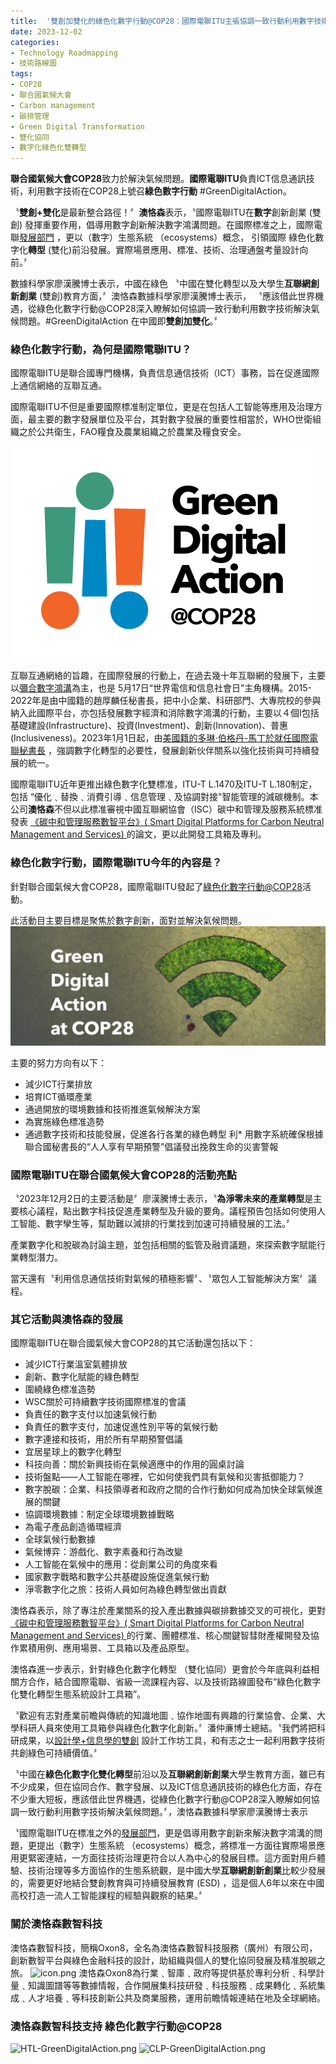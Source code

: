 ```yaml
---
title:  '雙創加雙化的綠色化數字行動@COP28：國際電聯ITU主張協調一致行動利用數字技術解決氣候問題'
date: 2023-12-02
categories:
- Technology Roadmapping
- 技術路線圖
tags:
- COP28
- 聯合國氣候大會
- Carbon management
- 碳排管理
- Green Digital Transformation
- 雙化協同
- 數字化綠色化雙轉型
---
```


**聯合國氣候大會COP28**致力於解決氣候問題。**國際電聯ITU**負責ICT信息通訊技術，利用數字技術在COP28上號召**綠色數字行動** #GreenDigitalAction。

〝**雙創+雙化**是最新整合路徑！〞**澳恪森**表示，〝國際電聯ITU在**數字**創新創業 (雙創) 發揮重要作用，倡導用數字創新解決數字鴻溝問題。在國際標准之上，國際電聯[發展部門](https://www.itu.int/en/ITU-D/Pages/default.aspx)
，更以（數字）生態系統 （ecosystems）概念，
引領國際
<span class="highlight-container highlight-green"><span class="highlight">綠色化</span></span><span class="highlight-container highlight-yellow"><span class="highlight">數字化</span></span>**轉型** 
(雙化)前沿發展。實際場景應用、標准、技術、治理通盤考量設計向前。〞

數據科學家廖漢騰博士表示，中國在綠色
〝中國在雙化轉型以及大學生**互聯網創新創業** (雙創)教育方面，〞澳恪森數據科學家廖漢騰博士表示，
〝應該借此世界機遇，從綠色化數字行動@COP28深入瞭解如何協調一致行動利用數字技術解決氣候問題。#GreenDigitalAction 在中國即**雙創加雙化**。〞

<!--more-->

### 綠色化數字行動，為何是國際電聯ITU？

國際電聯ITU是聯合國專門機構，負責信息通信技術（ICT）事務，旨在促進國際上通信網絡的互聯互通。

國際電聯ITU不但是重要國際標准制定單位，更是在包括人工智能等應用及治理方面，最主要的數字發展單位及平台，其對數字發展的重要性相當於，WHO世衛組織之於公共衛生，FAO糧食及農業組織之於農業及糧食安全。

![Green_digital_logo_Horizontal_-_Colour.png](Green_digital_logo_Horizontal_-_Colour.png)

互聯互通網絡的旨趣，在國際發展的行動上，在過去幾十年互聯網的發展下，主要以[彌合數字鴻溝](https://news.un.org/zh/story/2023/06/1118622)為主，也是 5月17日“世界電信和信息社會日”主角機構。2015-2022年是由中國籍的趙厚麟任秘書長，把中小企業、科研部門、大專院校的參與納入此國際平台，亦包括發展數字經濟和消除數字鴻溝的行動，主要以４個I包括基礎建設(Infrastructure)、投資(Investment)、創新(Innovation)、普惠(Inclusiveness)。2023年1月1日起，由[美國籍的多琳·伯格丹-馬丁於就任國際電聯秘書長](https://www.itu.int/zh/osg//default.aspx)
，強調數字化轉型的必要性，發展創新伙伴關系以強化技術與可持續發展的統一。

國際電聯ITU近年更推出綠色數字化雙標准，ITU-T L.1470及ITU-T L.180制定，包括 “優化﹑替換﹑消費引導﹑信息管理﹑及協調對接"智能管理的減碳機制。本公司**澳恪森**不但以此標准審視中國互聯網協會（ISC）碳中和管理及服務系統標准發表 [《碳中和管理服務數智平台》( Smart Digital Platforms for Carbon Neutral Management and Services) ](https://oxon8.netlify.app/post/2023-02-20-smart-digital-platforms-carbon-neutral-management-services/)
的論文，更以此開發工具箱及專利。

### 綠色化數字行動，國際電聯ITU今年的內容是？

針對聯合國氣候大會COP28，國際電聯ITU發起了[綠色化數字行動@COP28](https://www.itu.int/initiatives/green-digital-action-atcop28/)活動。

此活動目主要目標是聚焦於數字創新，面對並解決氣候問題。
![featured](featured.jpg)

主要的努力方向有以下：

* 減少ICT行業排放
* 培育ICT循環產業
* 通過開放的環境數據和技術推進氣候解決方案
* 為實施綠色標准造勢
* 通過數字技術和技能發展，促進各行各業的綠色轉型
利* 用數字系統確保根據聯合國秘書長的“人人享有早期預警”倡議發出挽救生命的災害警報


### 國際電聯ITU在聯合國氣候大會COP28的活動亮點

〝2023年12月2日的主要活動是〞廖漢騰博士表示，〝**為淨零未來的產業轉型**是主要核心議程，點出數字科技促進產業轉型及升級的要角。議程預告包括如何使用人工智能、數字孿生等，幫助難以減排的行業找到加速可持續發展的工法。〞

產業數字化和脫碳為討論主題，並包括相關的監管及融資議題，來探索數字賦能行業轉型潛力。

當天還有〝利用信息通信技術對氣候的積極影響〞、〝眾包人工智能解決方案〞議程。

### 其它活動與澳恪森的發展

國際電聯ITU在聯合國氣候大會COP28的其它活動還包括以下：

* 減少ICT行業溫室氣體排放
* 創新、數字化賦能的綠色轉型
* 圍繞綠色標准造勢
* WSC關於可持續數字技術國際標准的會議
* 負責任的數字支付以加速氣候行動
* 負責任的數字支付，加速促進性別平等的氣候行動
* 數字連接和技術，用於所有早期預警倡議
* 宜居星球上的數字化轉型
* 科技向善：關於新興技術在氣候適應中的作用的圓桌討論
* 技術盤點——人工智能在哪裡，它如何使我們具有氣候和災害抵御能力？
* 數字脫碳：企業、科技領導者和政府之間的合作行動如何成為加快全球氣候進展的關鍵
* 協調環境數據：制定全球環境數據戰略
* 為電子產品創造循環經濟
* 全球氣候行動數據
* 氣候博弈：游戲化、數字素養和行為改變
* 人工智能在氣候中的應用：從創業公司的角度來看
* 國家數字戰略和數字公共基礎設施促進氣候行動
* 淨零數字化之旅：技術人員如何為綠色轉型做出貢獻

澳恪森表示，除了專注於產業關系的投入產出數據與碳排數據交叉的可視化，更對[《碳中和管理服務數智平台》( Smart Digital Platforms for Carbon Neutral Management and Services) ](https://oxon8.netlify.app/post/2023-02-20-smart-digital-platforms-carbon-neutral-management-services/)
的行業、團體標准、核心關鍵智彗財產權開發及協作累積用例、應用場景、工具箱以及產品原型。

澳恪森進一步表示，針對綠色化數字化轉型 （雙化協同）更會於今年底與利益相關方合作，結合國際電聯、省級一流課程內容、以及技術路線圖發布“綠色化數字化雙化轉型生態系統設計工具箱”。

〝歡迎有志對產業前瞻與傳統的知識地圖﹑協作地圖有興趣的行業協會、企業、大學科研人員來使用工具箱參與<span class="highlight-container highlight-green"><span class="highlight">綠色化</span></span><span class="highlight-container highlight-yellow"><span class="highlight">數字化</span></span>創新。〞潘仲亷博士總結。〝我們將把科研成果，以[設計學+信息學的雙創](https://oxon8.netlify.app/post/2023-03-27-design-science-plus-information-science/)
設計工作坊工具，和有志之士一起利用數字技術共創綠色可持續價值。〞

〝中國在**綠色化數字化雙化轉型**前沿以及**互聯網創新創業**大學生教育方面，雖已有不少成果，但在協同合作、數字發展、以及ICT信息通訊技術的綠色化方面，存在不少重大短板，應該借此世界機遇，從綠色化數字行動@COP28深入瞭解如何協調一致行動利用數字技術解決氣候問題。〞，澳恪森數據科學家廖漢騰博士表示

〝國際電聯ITU在標准之外的[發展部門](https://www.itu.int/en/ITU-D/Pages/default.aspx)，更是倡導用數字創新來解決數字鴻溝的問題，更提出（數字）生態系統 （ecosystems）概念，將標准一方面往實際場景應用更緊密連結，一方面往技術治理更符合以人為中心的發展目標。這方面對用戶體驗、技術治理等多方面協作的生態系統觀，是中國大學**互聯網創新創業**比較少發展的，需要更好地結合雙創教育與可持續發展教育 (ESD) ，這是個人6年以來在中國高校打造一流人工智能課程的經驗與觀察的結果。〞

### 關於澳恪森數智科技
澳恪森數智科技，簡稱Oxon8，全名為澳恪森數智科技服務（廣州）有限公司，創新數智平台與綠色金融科技的設計，助組織與個人的雙化協同發展及精准脫碳之旅。
![icon.png](icon.png)
澳恪森Oxon8為行業﹑智庫﹑政府等提供基於專利分析﹑科學計量﹑知識圖譜等等數據情報，合作開展集科技研發﹑科技服務﹑成果轉化﹑系統集成﹑人才培養﹑等科技創新公共及商業服務，運用前瞻情報連結在地及全球網絡。

### 澳恪森數智科技支持 綠色化數字行動@COP28

![HTL-GreenDigitalAction.png](oxon8/content/post/2023-12-02-ITU-ISO-progress/HTL-GreenDigitalAction.png)
![CLP-GreenDigitalAction.png](oxon8/content/post/2023-12-02-ITU-ISO-progress/CLP-GreenDigitalAction.png)